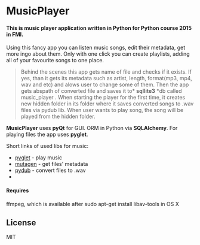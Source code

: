# MusicPlayer

#### This is music player application written in Python for Python course 2015 in FMI.

Using this fancy app you can listen music songs, edit their metadata, get more ingo about them. Only with one click you can create playlists, adding all of your favourite songs to one place.

> Behind the scenes this app gets name of file and checks if it exists. If yes, than it gets
 its metadata such as artist, length, format(mp3, mp4, wav and etc) and alows user to change some of them. Then the app gets abspath of converted file and saves it to* **sqllite3** *db called music_player
. When starting the player for the first time, it creates new hidden folder in its folder where it saves converted songs to .wav files via pydub lib.
When user wants to play song, the song will be played from the hidden folder.


**MusicPlayer** uses **pyQt** for GUI. ORM in Python via **SQLAlchemy**. For playing files the app uses **pyglet**.

Short links of used libs for music:
 - [pyglet] - play music
 - [mutagen] - get files' metadata
 - [pydub] - convert files to .wav
 - 
 
#### Requires
ffmpeg, which is available after
    sudo apt-get install libav-tools
in OS X
 

License
----

MIT

[mutagen]:https://mutagen.readthedocs.org/en/latest/tutorial.html
[pyglet]:https://pyglet.readthedocs.org/en/pyglet-1.2-maintenance/programming_guide/quickstart.html#mp3
[pydub]:http://pydub.com/
